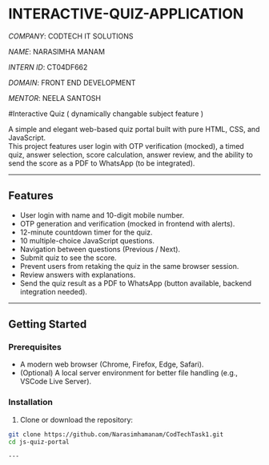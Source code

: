 # INTERACTIVE-QUIZ-APPLICATION

*COMPANY*: CODTECH IT SOLUTIONS

*NAME*: NARASIMHA MANAM

*INTERN ID*: CT04DF662

*DOMAIN*: FRONT END DEVELOPMENT

*MENTOR*: NEELA SANTOSH

#Interactive Quiz ( dynamically changable subject feature )

A simple and elegant web-based quiz portal built with pure HTML, CSS, and JavaScript.  
This project features user login with OTP verification (mocked), a timed quiz, answer selection, score calculation, answer review, and the ability to send the score as a PDF to WhatsApp (to be integrated).

---

## Features

- User login with name and 10-digit mobile number.
- OTP generation and verification (mocked in frontend with alerts).
- 12-minute countdown timer for the quiz.
- 10 multiple-choice JavaScript questions.
- Navigation between questions (Previous / Next).
- Submit quiz to see the score.
- Prevent users from retaking the quiz in the same browser session.
- Review answers with explanations.
- Send the quiz result as a PDF to WhatsApp (button available, backend integration needed).

---

## Getting Started

### Prerequisites

- A modern web browser (Chrome, Firefox, Edge, Safari).
- (Optional) A local server environment for better file handling (e.g., VSCode Live Server).

### Installation

1. Clone or download the repository:

```bash
git clone https://github.com/Narasimhamanam/CodTechTask1.git
cd js-quiz-portal

---


